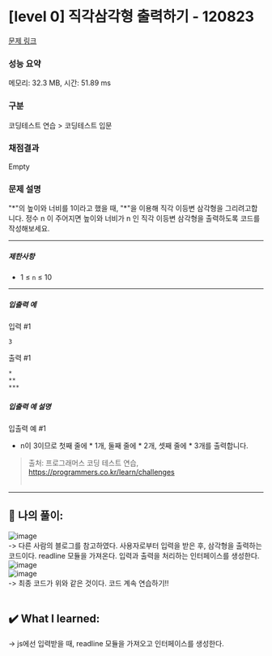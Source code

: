 # [level 0] 직각삼각형 출력하기 - 120823 

[문제 링크](https://school.programmers.co.kr/learn/courses/30/lessons/120823?language=javascript) 

### 성능 요약

메모리: 32.3 MB, 시간: 51.89 ms

### 구분

코딩테스트 연습 > 코딩테스트 입문

### 채점결과

Empty

### 문제 설명

<p>"*"의 높이와 너비를 1이라고 했을 때, "*"을 이용해 직각 이등변 삼각형을 그리려고합니다.  정수 n 이 주어지면 높이와 너비가 n 인 직각 이등변 삼각형을 출력하도록 코드를 작성해보세요.</p>

<hr>

<h5>제한사항</h5>

<ul>
<li>1 ≤ <code>n</code> ≤ 10</li>
</ul>

<hr>

<h5>입출력 예</h5>

<p>입력 #1</p>
<div class="highlight"><pre class="codehilite"><code>3
</code></pre></div>
<p>출력 #1</p>
<div class="highlight"><pre class="codehilite"><code>*
**
***
</code></pre></div>
<h5>입출력 예 설명</h5>

<p>입출력 예 #1</p>

<ul>
<li>n이 3이므로 첫째 줄에 * 1개, 둘째 줄에 * 2개, 셋째 줄에 * 3개를 출력합니다.</li>
</ul>


> 출처: 프로그래머스 코딩 테스트 연습, https://programmers.co.kr/learn/challenges <br><br>

<hr>

## 🎁 나의 풀이: <br>
![image](https://github.com/An-jisu/Algorithm/assets/70849122/00aedf72-238b-4d08-a4bc-f4b98369e343) <br>
-> 다른 사람의 블로그를 참고하였다. 사용자로부터 입력을 받은 후, 삼각형을 출력하는 코드이다. readline 모듈을 가져온다. 입력과 출력을 처리하는 인터페이스를 생성한다.<br>
![image](https://github.com/An-jisu/Algorithm/assets/70849122/0d9b9f27-f545-439e-a030-a5eee02315d5) <br>
![image](https://github.com/An-jisu/Algorithm/assets/70849122/8ebb80d2-82d5-426f-b740-c94758611c68) <br>
-> 최종 코드가 위와 같은 것이다. 코드 계속 연습하기!! <br><br>

## ✔️ What I learned: <br>
-> js에선 입력받을 때, readline 모듈을 가져오고 인터페이스를 생성한다. 
